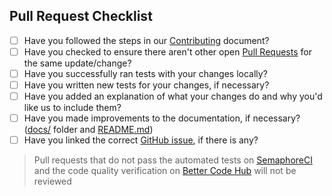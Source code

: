  ## Pull Request Checklist

* [ ] Have you followed the steps in our [Contributing](../../blob/master/docs/CONTRIBUTING.md#steps-to-contribute) document?
* [ ] Have you checked to ensure there aren't other open [Pull Requests](../../pulls) for the same update/change?
* [ ] Have you successfully ran tests with your changes locally?
* [ ] Have you written new tests for your changes, if necessary?
* [ ] Have you added an explanation of what your changes do and why you'd like us to include them?
* [ ] Have you made improvements to the documentation, if necessary? ([docs/](../../blob/master/docs/) folder and [README.md](../../blob/master/README.md))
* [ ] Have you linked the correct [GitHub issue](../../issues), if there is any?

> Pull requests that do not pass the automated tests on [SemaphoreCI](http://semaphoreci.com) and the code quality verification on [Better Code Hub](https://bettercodehub.com/) will not be reviewed
